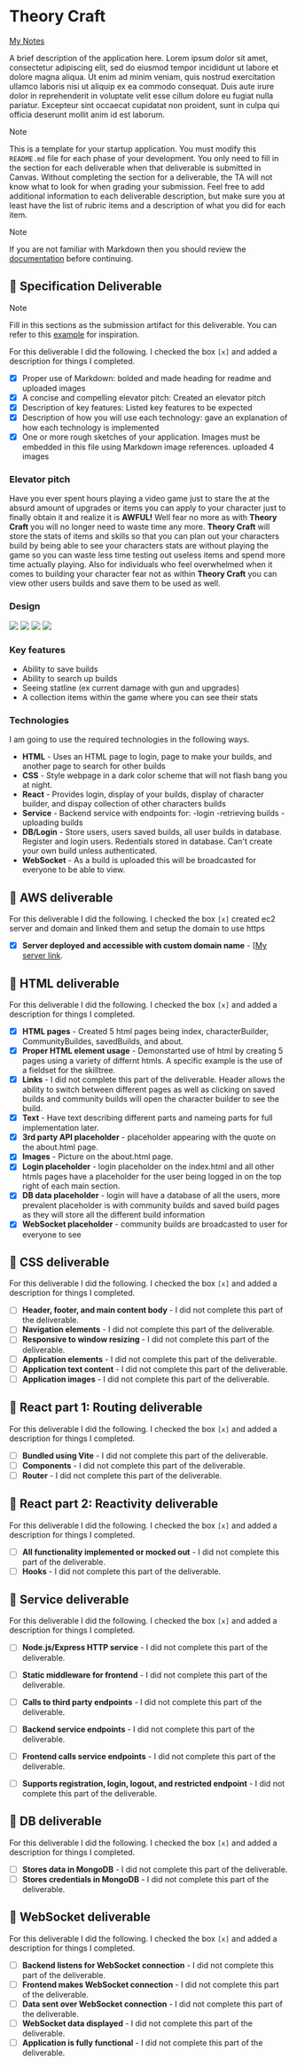# __Theory Craft__

[My Notes](notes.md)

A brief description of the application here. Lorem ipsum dolor sit amet, consectetur adipiscing elit, sed do eiusmod tempor incididunt ut labore et dolore magna aliqua. Ut enim ad minim veniam, quis nostrud exercitation ullamco laboris nisi ut aliquip ex ea commodo consequat. Duis aute irure dolor in reprehenderit in voluptate velit esse cillum dolore eu fugiat nulla pariatur. Excepteur sint occaecat cupidatat non proident, sunt in culpa qui officia deserunt mollit anim id est laborum.


> [!NOTE]
>  This is a template for your startup application. You must modify this `README.md` file for each phase of your development. You only need to fill in the section for each deliverable when that deliverable is submitted in Canvas. Without completing the section for a deliverable, the TA will not know what to look for when grading your submission. Feel free to add additional information to each deliverable description, but make sure you at least have the list of rubric items and a description of what you did for each item.

> [!NOTE]
>  If you are not familiar with Markdown then you should review the [documentation](https://docs.github.com/en/get-started/writing-on-github/getting-started-with-writing-and-formatting-on-github/basic-writing-and-formatting-syntax) before continuing.

## 🚀 Specification Deliverable

> [!NOTE]
>  Fill in this sections as the submission artifact for this deliverable. You can refer to this [example](https://github.com/webprogramming260/startup-example/blob/main/README.md) for inspiration.

For this deliverable I did the following. I checked the box `[x]` and added a description for things I completed.

- [x] Proper use of Markdown: bolded and made heading for readme and uploaded images
- [x] A concise and compelling elevator pitch: Created an elevator pitch
- [x] Description of key features: Listed key features to be expected
- [x] Description of how you will use each technology: gave an explanation of how each technology is implemented
- [x] One or more rough sketches of your application. Images must be embedded in this file using Markdown image references. uploaded 4 images

### Elevator pitch

Have you ever spent hours playing a video game just to stare the at the absurd amount of upgrades or items you can apply to your character just to finally obtain it and realize it is __AWFUL!__ Well fear no more as with __Theory Craft__ you will no longer need to waste time any more. __Theory Craft__ will store the stats of items and skills so that you can plan out your characters build by being able to see your characters stats are without playing the game so you can waste less time testing out useless items and spend more time actually playing. Also for individuals who feel overwhelmed when it comes to building your character fear not as within __Theory Craft__ you can view other users builds and save them to be used as well.


### Design
![](Theory_Craft_Login.png)
![](Theory_Craft_Character_Builder.png)
![](Theory_Craft_Saved_Builds.png)
![](Theory_Craft_Search_Builder.png)


### Key features

- Ability to save builds
- Ability to search up builds
- Seeing statline (ex current damage with gun and upgrades)
- A collection items within the game where you can see their stats

### Technologies

I am going to use the required technologies in the following ways.

- **HTML** - Uses an HTML page to login, page to make your builds, and another page to search for other builds
- **CSS** - Style webpage in a dark color scheme that will not flash bang you at night.
- **React** - Provides login, display of your builds, display of character builder, and dispay collection of other characters builds
- **Service** - Backend service with endpoints for:
      -login
      -retrieving builds
      -uploading builds
- **DB/Login** - Store users, users saved builds, all user builds in database. Register and login users. Redentials stored in database. Can't create your own build unless authenticated.
- **WebSocket** - As a build is uploaded this will be broadcasted for everyone to be able to view.

## 🚀 AWS deliverable

For this deliverable I did the following. I checked the box `[x]` created ec2 server and domain and linked them and setup the domain to use https

- [x] **Server deployed and accessible with custom domain name** - [[My server link](https://theorycraft117.click).

## 🚀 HTML deliverable

For this deliverable I did the following. I checked the box `[x]` and added a description for things I completed.

- [x] **HTML pages** - Created  5 html pages being index, characterBuilder, CommunityBuildes, savedBuilds, and about.
- [x] **Proper HTML element usage** - Demonstarted use of html by creating 5 pages using a variety of differnt htmls. A specific example is the use of a fieldset for the skilltree.
- [x] **Links** - I did not complete this part of the deliverable. Header allows the ability to switch between different pages as well as clicking on saved builds and community builds will open the character builder to see the build.
- [x] **Text** - Have text describing different parts and nameing parts for full implementation later.
- [x] **3rd party API placeholder** - placeholder appearing with the quote on the about.html page.
- [x] **Images** - Picture on the about.html page.
- [x] **Login placeholder** - login placeholder on the index.html and all other htmls pages have a placeholder for the user being logged in on the top right of each main section.
- [x] **DB data placeholder** - login will have a database of all the users, more prevalent placeholder is with community builds and saved build pages as they will store all the different build information
- [x] **WebSocket placeholder** - community builds are broadcasted to user for everyone to see

## 🚀 CSS deliverable

For this deliverable I did the following. I checked the box `[x]` and added a description for things I completed.

- [ ] **Header, footer, and main content body** - I did not complete this part of the deliverable.
- [ ] **Navigation elements** - I did not complete this part of the deliverable.
- [ ] **Responsive to window resizing** - I did not complete this part of the deliverable.
- [ ] **Application elements** - I did not complete this part of the deliverable.
- [ ] **Application text content** - I did not complete this part of the deliverable.
- [ ] **Application images** - I did not complete this part of the deliverable.

## 🚀 React part 1: Routing deliverable

For this deliverable I did the following. I checked the box `[x]` and added a description for things I completed.

- [ ] **Bundled using Vite** - I did not complete this part of the deliverable.
- [ ] **Components** - I did not complete this part of the deliverable.
- [ ] **Router** - I did not complete this part of the deliverable.

## 🚀 React part 2: Reactivity deliverable

For this deliverable I did the following. I checked the box `[x]` and added a description for things I completed.

- [ ] **All functionality implemented or mocked out** - I did not complete this part of the deliverable.
- [ ] **Hooks** - I did not complete this part of the deliverable.

## 🚀 Service deliverable

For this deliverable I did the following. I checked the box `[x]` and added a description for things I completed.

- [ ] **Node.js/Express HTTP service** - I did not complete this part of the deliverable.
- [ ] **Static middleware for frontend** - I did not complete this part of the deliverable.
- [ ] **Calls to third party endpoints** - I did not complete this part of the deliverable.
- [ ] **Backend service endpoints** - I did not complete this part of the deliverable.
- [ ] **Frontend calls service endpoints** - I did not complete this part of the deliverable.
- [ ] **Supports registration, login, logout, and restricted endpoint** - I did not complete this part of the deliverable.


## 🚀 DB deliverable

For this deliverable I did the following. I checked the box `[x]` and added a description for things I completed.

- [ ] **Stores data in MongoDB** - I did not complete this part of the deliverable.
- [ ] **Stores credentials in MongoDB** - I did not complete this part of the deliverable.

## 🚀 WebSocket deliverable

For this deliverable I did the following. I checked the box `[x]` and added a description for things I completed.

- [ ] **Backend listens for WebSocket connection** - I did not complete this part of the deliverable.
- [ ] **Frontend makes WebSocket connection** - I did not complete this part of the deliverable.
- [ ] **Data sent over WebSocket connection** - I did not complete this part of the deliverable.
- [ ] **WebSocket data displayed** - I did not complete this part of the deliverable.
- [ ] **Application is fully functional** - I did not complete this part of the deliverable.
